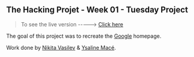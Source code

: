 ## The Hacking Projet - Week 01 - Tuesday Project
 
> To see the live version   ----->   [Click here](https://nikitavasilev.github.io/google_homepage/)

The goal of this project was to recreate the [Google](https://google.com) homepage.

Work done by [Nikita Vasilev](https://github.com/nikitavasilev) & [Ysaline Macé](https://github.com/Ysalien). 